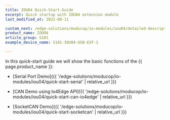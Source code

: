 ```yaml
---
title: IOU04 Quick-Start-Guide
excerpt: Quick startup with IOU04 extension module
last_modified_at: 2022-08-11

custom_next: /edge-solutions/moducop/io-modules/iou04/detailed-description/
product_name: IOU04
article_group: S101
example_device_name: S101-IOU04-USB-EXT-1

---
```


In this quick-start guide we will show the basic functions of the {{ page.product_name }}:

* [Serial Port Demo]({{ '/edge-solutions/moducop/io-modules/iou04/quick-start-serial' | relative_url }})

* [CAN Demo using Io4Edge API]({{ '/edge-solutions/moducop/io-modules/iou04/quick-start-can-io4edge' | relative_url }})

* [SocketCAN Demo]({{ '/edge-solutions/moducop/io-modules/iou04/quick-start-socketcan' | relative_url }})
